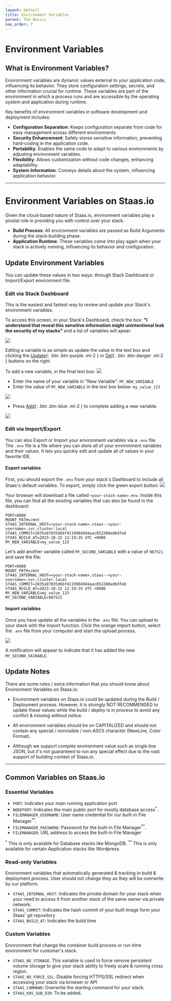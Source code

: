```yaml
---
layout: default
title: Environment Variables
parent: The Basics
nav_order: 7
---
```


# Environment Variables

## What is Environment Variables?
Environment variables are dynamic values external to your application code, influencing its behavior.
They store configuration settings, secrets, and other information crucial for runtime.
These variables are part of the environment in which a process runs and are accessible by the operating system and application during runtime.

Key benefits of environment variables in software development and deployment includes:
- **Configuration Separation**: Keeps configuration separate from code for easy management across different environments.
- **Security Enhancement**: Safely stores sensitive information, preventing hard-coding in the application code.
- **Portability**: Enables the same code to adapt to various environments by adjusting environment variables.
- **Flexibility**: Allows customization without code changes, enhancing adaptability.
- **System Information**: Conveys details about the system, influencing application behavior.

---
# Environment Variables on Staas.io
Given the cloud-based nature of Staas.io, environment variables play a pivotal role in providing you with control over your stack.

- **Build Process**: All environment variables are passed as Build Arguments during the stack-building phase.
- **Application Runtime**: These variables come into play again when your stack is actively running, influencing its behavior and configuration.

## Update Environment Variables
You can update these values in two ways: through Stack Dashboard or Import/Export environment file.

### Edit via Stack Dashboard
This is the easiest and fastest way to review and update your Stack's environment variables.

To access this screen, in your Stack's Dashboard, check the box: **"I understand that reveal this sensitive information might unintentional leak the security of my stacks"** and a list of variables will apear:

![](../../assets/images/the-basics/environment-vars.jpg)

<!-- All set variables are shown in this list Most of configured environment variables is -->

Editing a variable is as simple as update the value in the text box and clicking the [Update](){: .btn .btn-purple .ml-2 } or [Del](){: .btn .btn-danger .ml-2 } buttons on the right.

To add a new variable, in the final text box:
![](../../assets/images/the-basics/new-variable-blank.png)
- Enter the name of your variable in "New Variable": `MY_NEW_VARIABLE`
- Enter the value of `MY_NEW_VARIABLE` in the text box below: `my_value_123`

![](../../assets/images/the-basics/new-variable-filled.png)
- Press [Add](){: .btn .btn-blue .ml-2 } to complete adding a new variable.

![](../../assets/images/the-basics/new-variable-finished.png)


### Edit via Import/Export

You can also Export or Import your environment variables via a `.env` file.
The `.env` file is a file where you can store all of your environment variables and their values.
It lets you quickly edit and update all of values in your favorite IDE.

#### **Export variables**
First, you should export the `.env` from your stack's Dashboard to include all Staas's default variables.
To export, simply click the green export button:
![](../../assets/images/the-basics/environment-var-export.jpg)

Your browser will download a file called `<your-stack-name>.env`.
Inside this file, you can find all the existing variables that can also be found in the dashboard:
```
PORT=8080
MOUNT_PATH=/mnt
ST4AS_INTERNAL_HOST=<your-stack-name>.staas--<your-username>.svc.cluster.local
ST4AS_COMMIT=3835a97835d6bf41199049d4aac852280ad6dfe8
ST4AS_BUILD_AT=2023-10-22 12:19:35 UTC +0000
MY_NEW_VARIABLE=my_value_123
```

Let's add another variable called `MY_SECOND_VARIABLE` with a value of `987521` and save the file:
```
PORT=8080
MOUNT_PATH=/mnt
ST4AS_INTERNAL_HOST=<your-stack-name>.staas--<your-username>.svc.cluster.local
ST4AS_COMMIT=3835a97835d6bf41199049d4aac852280ad6dfe8
ST4AS_BUILD_AT=2023-10-22 12:19:35 UTC +0000
MY_NEW_VARIABLE=my_value_123
MY_SECOND_VARIABLE=987521
```

#### **Import variables**
Once you have update all the variables in the `.env` file. You can upload to your stack with the Import function.
Click the orange import button, select the `.env` file from your computer and start the upload process.

![](../../assets/images/the-basics/environment-var-import.jpg)

A notification will appear to indicate that it has added the new `MY_SECOND_VAIRABLE`.

## Update Notes
There are some rules / extra information that you should know about Environment Variables on Staas.io:

- Environment variables on Staas.io could be updated during the Build / Deployment process. However, it is strongly NOT RECOMMENDED to update these values while the build / deploy is in process to avoid any conflict & missing without notice.

- All environment variables should be on CAPITALIZED and should not contain any special / nonvisible / non-ASCII character (NewLine, Color Format).

- Although we support complex environment value such as single line JSON, but it's not guaranteed to run any special effect due to the vast support of building context of Staas.io.


---
## Common Variables on Staas.io

### Essential Variables

- `PORT`: Indicates your main running application port
- `NODEPORT`: Indicates the main public port for mostly database access<sup>*</sup>.
- `FILEMANAGER_USERNAME`: User name credential for our built-in File Manager<sup>**</sup>.
- `FILEMANAGER_PASSWORD`: Password for the built-in File Manager<sup>**</sup>.
- `FILEMANAGER`: URL address to access the built-in File Manager

<sup>*</sup> This is only available for Database stacks like MongoDB.
<sup>**</sup> This is only available for certain Application stacks like Wordpress.

### Read-only Variables
Environment variables that automatically generated & tracking in build & deployment process. User should not change they as they will be overwrite by our platform.

- `ST4AS_INTERNAL_HOST`: Indicates the private domain for your stack when your need to access it from another stack of the same owner via private network.
- `ST4AS_COMMIT`: Indicates the hash commit of your built image form your Staas' git repository
- `ST4AS_BUILD_AT`: Indicates the build time

### Custom Variables
Environment that change the container build process or run-time environment for customer's stack.

- `ST4AS_NO_STORAGE`: This variable is used to force remove persistent volume storage to give your stack ability to freely scale & running cross region.
- `ST4AS_NO_FORCE_SSL`: Disable forcing HTTPS/SSL redirect when accessing your stack via browser or API
- `ST4AS_COMMAND`: Overwrite the starting command for your stack.
- `ST4AS_K8S_SUB_DIR`: To be added.
